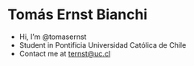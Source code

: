 # Tomás Ernst Bianchi

- Hi, I’m @tomasernst
- Student in Pontificia Universidad Católica de Chile
- Contact me at ternst@uc.cl

<!---
tomasernst/tomasernst is a ✨ special ✨ repository because its `README.md` (this file) appears on your GitHub profile.
You can click the Preview link to take a look at your changes.
--->
